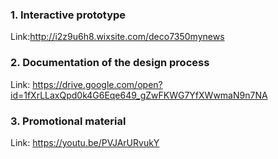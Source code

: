 ### 1. Interactive prototype
Link:http://i2z9u6h8.wixsite.com/deco7350mynews
### 2. Documentation of the design process 
Link: https://drive.google.com/open?id=1fXrLLaxQpd0k4G6Eqe649_gZwFKWG7YfXWwmaN9n7NA
### 3. Promotional material
Link: https://youtu.be/PVJArURvukY
